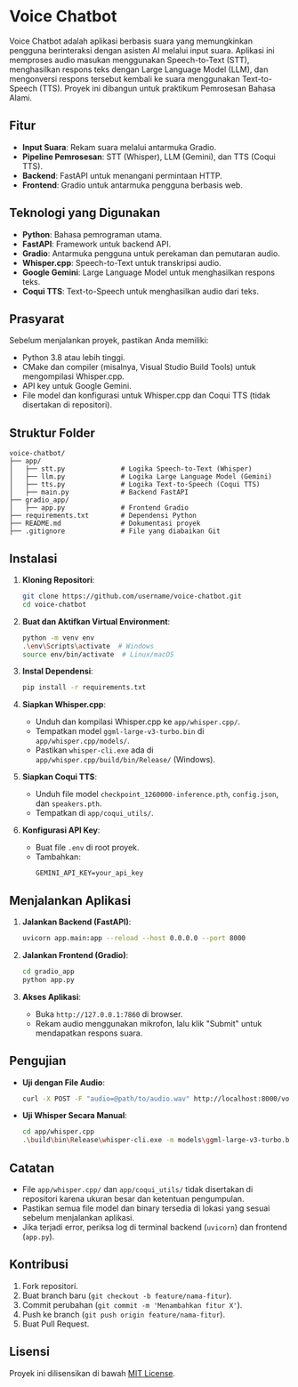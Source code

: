# Voice Chatbot

Voice Chatbot adalah aplikasi berbasis suara yang memungkinkan pengguna berinteraksi dengan asisten AI melalui input suara. Aplikasi ini memproses audio masukan menggunakan Speech-to-Text (STT), menghasilkan respons teks dengan Large Language Model (LLM), dan mengonversi respons tersebut kembali ke suara menggunakan Text-to-Speech (TTS). Proyek ini dibangun untuk praktikum Pemrosesan Bahasa Alami.

## Fitur
- **Input Suara**: Rekam suara melalui antarmuka Gradio.
- **Pipeline Pemrosesan**: STT (Whisper), LLM (Gemini), dan TTS (Coqui TTS).
- **Backend**: FastAPI untuk menangani permintaan HTTP.
- **Frontend**: Gradio untuk antarmuka pengguna berbasis web.

## Teknologi yang Digunakan
- **Python**: Bahasa pemrograman utama.
- **FastAPI**: Framework untuk backend API.
- **Gradio**: Antarmuka pengguna untuk perekaman dan pemutaran audio.
- **Whisper.cpp**: Speech-to-Text untuk transkripsi audio.
- **Google Gemini**: Large Language Model untuk menghasilkan respons teks.
- **Coqui TTS**: Text-to-Speech untuk menghasilkan audio dari teks.

## Prasyarat
Sebelum menjalankan proyek, pastikan Anda memiliki:
- Python 3.8 atau lebih tinggi.
- CMake dan compiler (misalnya, Visual Studio Build Tools) untuk mengompilasi Whisper.cpp.
- API key untuk Google Gemini.
- File model dan konfigurasi untuk Whisper.cpp dan Coqui TTS (tidak disertakan di repositori).

## Struktur Folder
```
voice-chatbot/
├── app/
│   ├── stt.py              # Logika Speech-to-Text (Whisper)
│   ├── llm.py              # Logika Large Language Model (Gemini)
│   ├── tts.py              # Logika Text-to-Speech (Coqui TTS)
│   ├── main.py             # Backend FastAPI
├── gradio_app/
│   ├── app.py              # Frontend Gradio
├── requirements.txt        # Dependensi Python
├── README.md               # Dokumentasi proyek
├── .gitignore              # File yang diabaikan Git
```

## Instalasi
1. **Kloning Repositori**:
   ```bash
   git clone https://github.com/username/voice-chatbot.git
   cd voice-chatbot
   ```

2. **Buat dan Aktifkan Virtual Environment**:
   ```bash
   python -m venv env
   .\env\Scripts\activate  # Windows
   source env/bin/activate  # Linux/macOS
   ```

3. **Instal Dependensi**:
   ```bash
   pip install -r requirements.txt
   ```

4. **Siapkan Whisper.cpp**:
   - Unduh dan kompilasi Whisper.cpp ke `app/whisper.cpp/`.
   - Tempatkan model `ggml-large-v3-turbo.bin` di `app/whisper.cpp/models/`.
   - Pastikan `whisper-cli.exe` ada di `app/whisper.cpp/build/bin/Release/` (Windows).

5. **Siapkan Coqui TTS**:
   - Unduh file model `checkpoint_1260000-inference.pth`, `config.json`, dan `speakers.pth`.
   - Tempatkan di `app/coqui_utils/`.

6. **Konfigurasi API Key**:
   - Buat file `.env` di root proyek.
   - Tambahkan:
     ```
     GEMINI_API_KEY=your_api_key
     ```

## Menjalankan Aplikasi
1. **Jalankan Backend (FastAPI)**:
   ```bash
   uvicorn app.main:app --reload --host 0.0.0.0 --port 8000
   ```

2. **Jalankan Frontend (Gradio)**:
   ```bash
   cd gradio_app
   python app.py
   ```

3. **Akses Aplikasi**:
   - Buka `http://127.0.0.1:7860` di browser.
   - Rekam audio menggunakan mikrofon, lalu klik "Submit" untuk mendapatkan respons suara.

## Pengujian
- **Uji dengan File Audio**:
  ```bash
  curl -X POST -F "audio=@path/to/audio.wav" http://localhost:8000/voice-chat -o output.wav
  ```
- **Uji Whisper Secara Manual**:
  ```bash
  cd app/whisper.cpp
  .\build\bin\Release\whisper-cli.exe -m models\ggml-large-v3-turbo.bin -f samples\jfk.wav -otxt -of transcription
  ```

## Catatan
- File `app/whisper.cpp/` dan `app/coqui_utils/` tidak disertakan di repositori karena ukuran besar dan ketentuan pengumpulan.
- Pastikan semua file model dan binary tersedia di lokasi yang sesuai sebelum menjalankan aplikasi.
- Jika terjadi error, periksa log di terminal backend (`uvicorn`) dan frontend (`app.py`).

## Kontribusi
1. Fork repositori.
2. Buat branch baru (`git checkout -b feature/nama-fitur`).
3. Commit perubahan (`git commit -m 'Menambahkan fitur X'`).
4. Push ke branch (`git push origin feature/nama-fitur`).
5. Buat Pull Request.

## Lisensi
Proyek ini dilisensikan di bawah [MIT License](LICENSE).